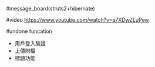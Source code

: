 #message_board(struts2+hibernate)

#video
https://www.youtube.com/watch?v=a7XDwZLuPew

#undone funcation
* 用戶登入驗證
* 上傳附檔
* 標題功能

